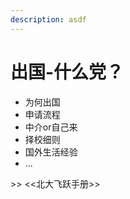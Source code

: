```yaml
---
description: asdf
---
```


# 出国-什么党？

* 为何出国
* 申请流程
* 中介or自己来
* 择校细则
* 国外生活经验
* ...

&gt;&gt; &lt;&lt;北大飞跃手册&gt;&gt;

